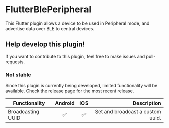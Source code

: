 # FlutterBlePeripheral

This Flutter plugin allows a device to be used in Peripheral mode, and advertise data over BLE to central devices.

## Help develop this plugin!

If you want to contribute to this plugin, feel free to make issues and pull-requests.

### Not stable

Since this plugin is currently being developed, limited functionality will be available. Check the release page for the most recent release.

| Functionality        | Android           | iOS  | Description |
| -------------------- |:----------------:|:-----:| --------------:|
| Broadcasting UUID     | :white_check_mark: | :white_check_mark:  | Set and broadcast a custom uuid. |
